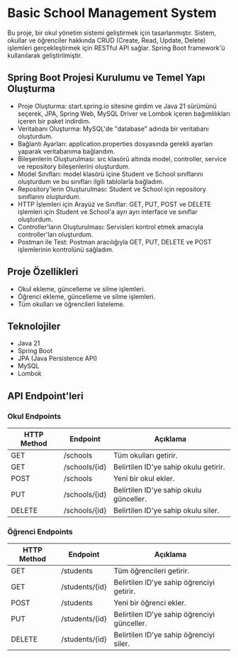# Basic School Management System

Bu proje, bir okul yönetim sistemi geliştirmek için tasarlanmıştır. Sistem, okullar ve öğrenciler hakkında CRUD (Create, Read, Update, Delete) işlemleri gerçekleştirmek için RESTful API sağlar. Spring Boot framework'ü kullanılarak geliştirilmiştir.

## Spring Boot Projesi Kurulumu ve Temel Yapı Oluşturma
- Proje Oluşturma: start.spring.io sitesine girdim ve Java 21 sürümünü seçerek, JPA, Spring Web, MySQL Driver ve Lombok içeren bağımlılıkları içeren bir paket indirdim.
- Veritabanı Oluşturma: MySQL'de "database" adında bir veritabanı oluşturdum.
- Bağlantı Ayarları: application.properties dosyasında gerekli ayarları yaparak veritabanıma bağlandım.
- Bileşenlerin Oluşturulması: src klasörü altında model, controller, service ve repository bileşenlerini oluşturdum.
- Model Sınıfları: model klasörü içine Student ve School sınıflarını oluşturdum ve bu sınıfları ilgili tablolarla bağladım.
- Repository'lerin Oluşturulması: Student ve School için repository sınıflarını oluşturdum.
- HTTP İşlemleri için Arayüz ve Sınıflar: GET, PUT, POST ve DELETE işlemleri için Student ve School'a ayrı ayrı interface ve sınıflar oluşturdum.
- Controller'ların Oluşturulması: Servisleri kontrol etmek amacıyla controller'ları oluşturdum.
- Postman ile Test: Postman aracılığıyla GET, PUT, DELETE ve POST işlemlerinin kontrolünü sağladım.

## Proje Özellikleri

- Okul ekleme, güncelleme ve silme işlemleri.
- Öğrenci ekleme, güncelleme ve silme işlemleri.
- Tüm okulları ve öğrencileri listeleme.

## Teknolojiler

- Java 21
- Spring Boot
- JPA (Java Persistence API)
- MySQL
- Lombok

## API Endpoint'leri

### Okul Endpoints

| HTTP Method | Endpoint               | Açıklama                            |
|-------------|------------------------|-------------------------------------|
| GET         | /schools               | Tüm okulları getirir.              |
| GET         | /schools/{id}          | Belirtilen ID'ye sahip okulu getirir. |
| POST        | /schools               | Yeni bir okul ekler.               |
| PUT         | /schools/{id}          | Belirtilen ID'ye sahip okulu günceller. |
| DELETE      | /schools/{id}          | Belirtilen ID'ye sahip okulu siler. |

### Öğrenci Endpoints

| HTTP Method | Endpoint               | Açıklama                            |
|-------------|------------------------|-------------------------------------|
| GET         | /students              | Tüm öğrencileri getirir.           |
| GET         | /students/{id}         | Belirtilen ID'ye sahip öğrenciyi getirir. |
| POST        | /students              | Yeni bir öğrenci ekler.            |
| PUT         | /students/{id}         | Belirtilen ID'ye sahip öğrenciyi günceller. |
| DELETE      | /students/{id}         | Belirtilen ID'ye sahip öğrenciyi siler. |
